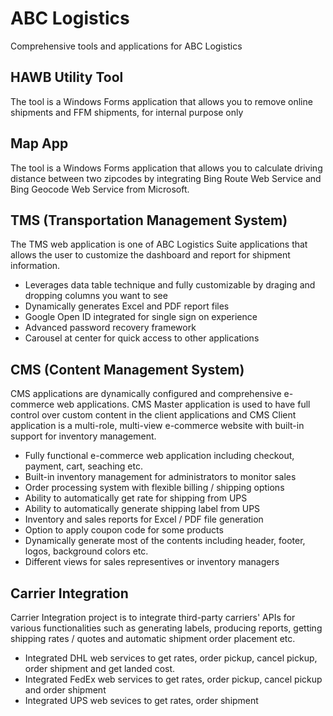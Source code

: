 # ABC Logistics

Comprehensive tools and applications for ABC Logistics

## HAWB Utility Tool

The tool is a Windows Forms application that allows you to remove online shipments and FFM shipments, for internal purpose only

## Map App

The tool is a Windows Forms application that allows you to calculate driving distance between two zipcodes by integrating Bing Route Web Service and Bing Geocode Web Service from Microsoft.

## TMS (Transportation Management System)

The TMS web application is one of ABC Logistics Suite applications that allows the user to customize the dashboard and report for shipment information.

* Leverages data table technique and fully customizable by draging and dropping columns you want to see
* Dynamically generates Excel and PDF report files 
* Google Open ID integrated for single sign on experience
* Advanced password recovery framework
* Carousel at center for quick access to other applications

## CMS (Content Management System)

CMS applications are dynamically configured and comprehensive e-commerce web applications. CMS Master application is used to have full control over custom content in the client applications and CMS Client application is a multi-role, multi-view e-commerce website with built-in support for inventory management.

* Fully functional e-commerce web application including checkout, payment, cart, seaching etc.
* Built-in inventory management for administrators to monitor sales
* Order processing system with flexible billing / shipping options
* Ability to automatically get rate for shipping from UPS
* Ability to automatically generate shipping label from UPS
* Inventory and sales reports for Excel / PDF file generation
* Option to apply coupon code for some products
* Dynamically generate most of the contents including header, footer, logos, background colors etc. 
* Different views for sales representives or inventory managers

## Carrier Integration

Carrier Integration project is to integrate third-party carriers' APIs for various functionalities such as generating labels, producing reports, getting shipping rates / quotes and automatic shipment order placement etc.

* Integrated DHL web services to get rates, order pickup, cancel pickup, order shipment and get landed cost.
* Integrated FedEx web services to get rates, order pickup, cancel pickup and order shipment
* Integrated UPS web sevices to get rates, order shipment

